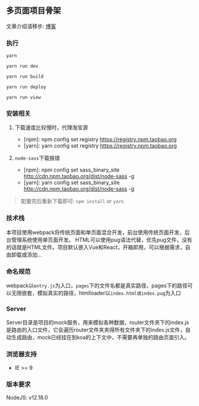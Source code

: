 ## 多页面项目骨架

文章介绍请移步: [博客](http://blog.usword.cn/views/note/2019/222014/)

### 执行
```shell script
yarn

yarn run dev

yarn run build

yarn run deploy

yarn run view
```

### 安装相关
1. 下载速度比较慢时，代理淘宝源
	- [npm]: npm config set registry https://registry.npm.taobao.org
	- [yarn]: yarn config set registry https://registry.npm.taobao.org

2. `node-sass`下载报错
	- [npm]: npm config set sass_binary_site http://cdn.npm.taobao.org/dist/node-sass -g
	- [yarn]: yarn config set sass_binary_site http://cdn.npm.taobao.org/dist/node-sass -g

>配置完后重新下载即可: `npm install` or `yarn`


### 技术栈
本项目使用webpack将传统页面和单页面混合开发，前台使用传统页面开发，后台管理系统使用单页面开发。
HTML可以使用pug语法代替，优先pug文件，没有的话就是HTML文件。项目默认嵌入Vue和React，开箱即用，可以根据需求，自由卸载或添加...

### 命名规范
webpack以`entry.js`为入口，`pages`下的文件名都是真实路径，pages下的路径可以无限嵌套，模拟真实的路径，htmlloader以`index.html或index.pug`为入口

### Server
Server目录是项目的mock服务，用来模拟各种数据，router文件夹下的index.js是路由的入口文件，它会遍历router文件夹夹得所有文件夹下的index.js文件，自动生成路由，mock已经挂在到koa的上下文中，不需要再单独的路由页面引入。

### 浏览器支持
- IE >= 9

### 版本要求
NodeJS: v12.18.0
